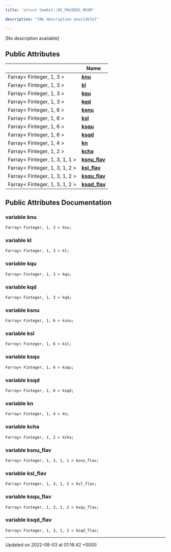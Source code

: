 ```yaml
---
title: 'struct Gambit::DS_PACODES_MSSM'

description: "[No description available]"

---
```









[No description available]

## Public Attributes

|                | Name           |
| -------------- | -------------- |
| Farray< Finteger, 1, 3 > | **[knu](/documentation/code/main/classes/structgambit_1_1ds__pacodes__mssm/#variable-knu)**  |
| Farray< Finteger, 1, 3 > | **[kl](/documentation/code/main/classes/structgambit_1_1ds__pacodes__mssm/#variable-kl)**  |
| Farray< Finteger, 1, 3 > | **[kqu](/documentation/code/main/classes/structgambit_1_1ds__pacodes__mssm/#variable-kqu)**  |
| Farray< Finteger, 1, 3 > | **[kqd](/documentation/code/main/classes/structgambit_1_1ds__pacodes__mssm/#variable-kqd)**  |
| Farray< Finteger, 1, 6 > | **[ksnu](/documentation/code/main/classes/structgambit_1_1ds__pacodes__mssm/#variable-ksnu)**  |
| Farray< Finteger, 1, 6 > | **[ksl](/documentation/code/main/classes/structgambit_1_1ds__pacodes__mssm/#variable-ksl)**  |
| Farray< Finteger, 1, 6 > | **[ksqu](/documentation/code/main/classes/structgambit_1_1ds__pacodes__mssm/#variable-ksqu)**  |
| Farray< Finteger, 1, 6 > | **[ksqd](/documentation/code/main/classes/structgambit_1_1ds__pacodes__mssm/#variable-ksqd)**  |
| Farray< Finteger, 1, 4 > | **[kn](/documentation/code/main/classes/structgambit_1_1ds__pacodes__mssm/#variable-kn)**  |
| Farray< Finteger, 1, 2 > | **[kcha](/documentation/code/main/classes/structgambit_1_1ds__pacodes__mssm/#variable-kcha)**  |
| Farray< Finteger, 1, 3, 1, 1 > | **[ksnu_flav](/documentation/code/main/classes/structgambit_1_1ds__pacodes__mssm/#variable-ksnu-flav)**  |
| Farray< Finteger, 1, 3, 1, 2 > | **[ksl_flav](/documentation/code/main/classes/structgambit_1_1ds__pacodes__mssm/#variable-ksl-flav)**  |
| Farray< Finteger, 1, 3, 1, 2 > | **[ksqu_flav](/documentation/code/main/classes/structgambit_1_1ds__pacodes__mssm/#variable-ksqu-flav)**  |
| Farray< Finteger, 1, 3, 1, 2 > | **[ksqd_flav](/documentation/code/main/classes/structgambit_1_1ds__pacodes__mssm/#variable-ksqd-flav)**  |

## Public Attributes Documentation

### variable knu

```
Farray< Finteger, 1, 3 > knu;
```


### variable kl

```
Farray< Finteger, 1, 3 > kl;
```


### variable kqu

```
Farray< Finteger, 1, 3 > kqu;
```


### variable kqd

```
Farray< Finteger, 1, 3 > kqd;
```


### variable ksnu

```
Farray< Finteger, 1, 6 > ksnu;
```


### variable ksl

```
Farray< Finteger, 1, 6 > ksl;
```


### variable ksqu

```
Farray< Finteger, 1, 6 > ksqu;
```


### variable ksqd

```
Farray< Finteger, 1, 6 > ksqd;
```


### variable kn

```
Farray< Finteger, 1, 4 > kn;
```


### variable kcha

```
Farray< Finteger, 1, 2 > kcha;
```


### variable ksnu_flav

```
Farray< Finteger, 1, 3, 1, 1 > ksnu_flav;
```


### variable ksl_flav

```
Farray< Finteger, 1, 3, 1, 2 > ksl_flav;
```


### variable ksqu_flav

```
Farray< Finteger, 1, 3, 1, 2 > ksqu_flav;
```


### variable ksqd_flav

```
Farray< Finteger, 1, 3, 1, 2 > ksqd_flav;
```


-------------------------------

Updated on 2022-08-03 at 01:16:42 +0000